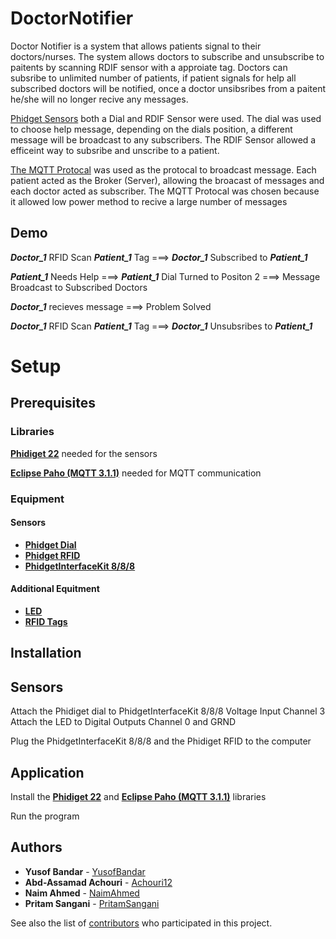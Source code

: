 # DoctorNotifier
Doctor Notifier is a system that allows patients signal to their doctors/nurses. The system allows doctors to subscribe and unsubscribe to paitents by scanning RDIF sensor with a approiate tag. Doctors can subsribe to unlimited number of patients, if patient signals for help all subscribed doctors will be notified, once a doctor unsibsribes from a paitent he/she will no longer recive any messages. 

[Phidget Sensors](https://www.phidgets.com/?) both a Dial and RDIF Sensor were used. The dial was used to choose help message, depending on the dials position, a different message will be broadcast to any subscribers. The RDIF Sensor allowed a efficeint way to subsribe and unscribe to a patient.

[The MQTT Protocal](http://mqtt.org/) was used as the protocal to broadcast message. Each patient acted as the Broker (Server), allowing the broacast of messages and each doctor acted as subscriber. The MQTT Protocal was chosen because it allowed low power method to recive a large number of messages

## Demo

***Doctor_1*** RFID Scan ***Patient_1*** Tag ===> ***Doctor_1*** Subscribed to ***Patient_1***

***Patient_1*** Needs Help ===> ***Patient_1*** Dial Turned to Positon 2 ===> Message Broadcast to Subscribed Doctors

***Doctor_1*** recieves message ===> Problem Solved

***Doctor_1*** RFID Scan ***Patient_1*** Tag ===> ***Doctor_1*** Unsubsribes to ***Patient_1***

# Setup

## Prerequisites

### Libraries
[**Phidiget 22**](https://www.phidgets.com/docs/Language_-_Java#Libraries) needed for the sensors

[**Eclipse Paho (MQTT 3.1.1)**](https://www.eclipse.org/paho/clients/java/#) needed for MQTT communication

### Equipment

#### Sensors
* [**Phidget Dial**](https://www.phidgets.com/?prodid=44)
* [**Phidget RFID**](https://www.phidgets.com/?prodid=23)
* [**PhidgetInterfaceKit 8/8/8**](https://www.phidgets.com/?tier=3&catid=2&pcid=1&prodid=1021)

#### Additional Equitment
* [**LED**](https://www.phidgets.com/?tier=3&catid=60&pcid=53&prodid=442)
* [**RFID Tags**](https://www.phidgets.com/?tier=1&catid=47&pcid=40)

## Installation

## Sensors
Attach the Phidiget dial to PhidgetInterfaceKit 8/8/8 Voltage Input Channel 3
Attach the LED to Digital Outputs Channel 0 and GRND

Plug the PhidgetInterfaceKit 8/8/8 and the Phidiget RFID to the computer

## Application
Install the [**Phidiget 22**](https://www.phidgets.com/docs/Language_-_Java#Libraries) and [**Eclipse Paho (MQTT 3.1.1)**](https://www.eclipse.org/paho/clients/java/#) libraries

Run the program 


## Authors
* **Yusof Bandar** - [YusofBandar](https://github.com/YusofBandar)
* **Abd-Assamad Achouri** - [Achouri12](https://github.com/Abd-AssamadAchouri)
* **Naim Ahmed** - [NaimAhmed](https://github.com/NaimAhmed)
* **Pritam Sangani** - [PritamSangani](https://github.com/PritamSangani) 

See also the list of [contributors](https://github.com/YusofBandar/DoctorNotifier/graphs/contributors) who participated in this project.
